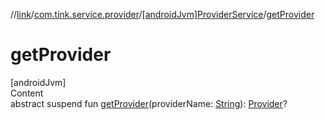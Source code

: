 //[link](../../index.md)/[com.tink.service.provider](../index.md)/[[androidJvm]ProviderService](index.md)/[getProvider](get-provider.md)



# getProvider  
[androidJvm]  
Content  
abstract suspend fun [getProvider](get-provider.md)(providerName: [String](https://kotlinlang.org/api/latest/jvm/stdlib/kotlin/-string/index.html)): [Provider](../../com.tink.model.provider/[android-jvm]-provider/index.md)?  



